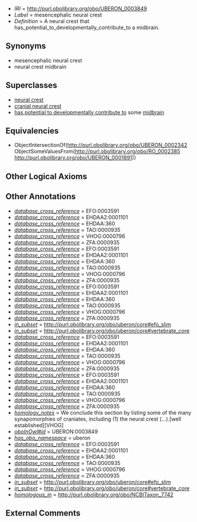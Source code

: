  * *IRI* = http://purl.obolibrary.org/obo/UBERON_0003849
 * *Label* = mesencephalic neural crest
 * *Definition* = A neural crest that has_potential_to_developmentally_contribute_to a midbrain.

## Synonyms

 * mesencephalic neural crest
 * neural crest midbrain

## Superclasses

 * [neural crest](../../UBERON/42/UBERON_0002342.md)
 * [cranial neural crest](../../UBERON/99/UBERON_0003099.md)
 * [has potential to developmentally contribute to](../../RO/85/RO_0002385.md) some [midbrain](../../UBERON/91/UBERON_0001891.md)

## Equivalencies

 * ObjectIntersectionOf(<http://purl.obolibrary.org/obo/UBERON_0002342> ObjectSomeValuesFrom(<http://purl.obolibrary.org/obo/RO_0002385> <http://purl.obolibrary.org/obo/UBERON_0001891>))

## Other Logical Axioms


## Other Annotations

 * *[database_cross_reference](../../ef/oboInOwl#hasDbXref.md)* = EFO:0003591
 * *[database_cross_reference](../../ef/oboInOwl#hasDbXref.md)* = EHDAA2:0001101
 * *[database_cross_reference](../../ef/oboInOwl#hasDbXref.md)* = EHDAA:360
 * *[database_cross_reference](../../ef/oboInOwl#hasDbXref.md)* = TAO:0000935
 * *[database_cross_reference](../../ef/oboInOwl#hasDbXref.md)* = VHOG:0000796
 * *[database_cross_reference](../../ef/oboInOwl#hasDbXref.md)* = ZFA:0000935
 * *[database_cross_reference](../../ef/oboInOwl#hasDbXref.md)* = EFO:0003591
 * *[database_cross_reference](../../ef/oboInOwl#hasDbXref.md)* = EHDAA2:0001101
 * *[database_cross_reference](../../ef/oboInOwl#hasDbXref.md)* = EHDAA:360
 * *[database_cross_reference](../../ef/oboInOwl#hasDbXref.md)* = TAO:0000935
 * *[database_cross_reference](../../ef/oboInOwl#hasDbXref.md)* = VHOG:0000796
 * *[database_cross_reference](../../ef/oboInOwl#hasDbXref.md)* = ZFA:0000935
 * *[database_cross_reference](../../ef/oboInOwl#hasDbXref.md)* = EFO:0003591
 * *[database_cross_reference](../../ef/oboInOwl#hasDbXref.md)* = EHDAA2:0001101
 * *[database_cross_reference](../../ef/oboInOwl#hasDbXref.md)* = EHDAA:360
 * *[database_cross_reference](../../ef/oboInOwl#hasDbXref.md)* = TAO:0000935
 * *[database_cross_reference](../../ef/oboInOwl#hasDbXref.md)* = VHOG:0000796
 * *[database_cross_reference](../../ef/oboInOwl#hasDbXref.md)* = ZFA:0000935
 * *[in_subset](../../et/oboInOwl#inSubset.md)* = http://purl.obolibrary.org/obo/uberon/core#efo_slim
 * *[in_subset](../../et/oboInOwl#inSubset.md)* = http://purl.obolibrary.org/obo/uberon/core#vertebrate_core
 * *[database_cross_reference](../../ef/oboInOwl#hasDbXref.md)* = EFO:0003591
 * *[database_cross_reference](../../ef/oboInOwl#hasDbXref.md)* = EHDAA2:0001101
 * *[database_cross_reference](../../ef/oboInOwl#hasDbXref.md)* = EHDAA:360
 * *[database_cross_reference](../../ef/oboInOwl#hasDbXref.md)* = TAO:0000935
 * *[database_cross_reference](../../ef/oboInOwl#hasDbXref.md)* = VHOG:0000796
 * *[database_cross_reference](../../ef/oboInOwl#hasDbXref.md)* = ZFA:0000935
 * *[database_cross_reference](../../ef/oboInOwl#hasDbXref.md)* = EFO:0003591
 * *[database_cross_reference](../../ef/oboInOwl#hasDbXref.md)* = EHDAA2:0001101
 * *[database_cross_reference](../../ef/oboInOwl#hasDbXref.md)* = EHDAA:360
 * *[database_cross_reference](../../ef/oboInOwl#hasDbXref.md)* = TAO:0000935
 * *[database_cross_reference](../../ef/oboInOwl#hasDbXref.md)* = VHOG:0000796
 * *[database_cross_reference](../../ef/oboInOwl#hasDbXref.md)* = ZFA:0000935
 * *[homology_notes](../../UBPROP/03/UBPROP_0000003.md)* = We conclude this section by listing some of the many synapomorphies of craniates, including (1) the neural crest (...).[well established][VHOG]
 * *[oboInOwl#id](../../id/oboInOwl#id.md)* = UBERON:0003849
 * *[has_obo_namespace](../../ce/oboInOwl#hasOBONamespace.md)* = uberon
 * *[database_cross_reference](../../ef/oboInOwl#hasDbXref.md)* = EFO:0003591
 * *[database_cross_reference](../../ef/oboInOwl#hasDbXref.md)* = EHDAA2:0001101
 * *[database_cross_reference](../../ef/oboInOwl#hasDbXref.md)* = EHDAA:360
 * *[database_cross_reference](../../ef/oboInOwl#hasDbXref.md)* = TAO:0000935
 * *[database_cross_reference](../../ef/oboInOwl#hasDbXref.md)* = VHOG:0000796
 * *[database_cross_reference](../../ef/oboInOwl#hasDbXref.md)* = ZFA:0000935
 * *[in_subset](../../et/oboInOwl#inSubset.md)* = http://purl.obolibrary.org/obo/uberon/core#efo_slim
 * *[in_subset](../../et/oboInOwl#inSubset.md)* = http://purl.obolibrary.org/obo/uberon/core#vertebrate_core
 * *[homologous_in](../../core#homologous/in/core#homologous_in.md)* = http://purl.obolibrary.org/obo/NCBITaxon_7742

## External Comments


